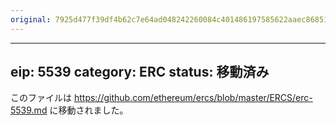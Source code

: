 ```yaml
---
original: 7925d477f39df4b62c7e64ad048242260084c401486197585622aaec86851252
---
```


---
eip: 5539
category: ERC
status: 移動済み
---

このファイルは https://github.com/ethereum/ercs/blob/master/ERCS/erc-5539.md に移動されました。